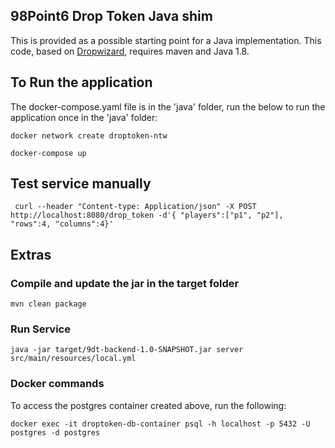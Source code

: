 ## 98Point6 Drop Token Java shim ##
This is provided as a possible starting point for a Java implementation. This code, based on [Dropwizard](http://www.dropwizard.io/1.1.0/docs/), requires maven and Java 1.8.

## To Run the application
The docker-compose.yaml file is in the 'java' folder, run the below to run the application once in the 'java' folder:
```
docker network create droptoken-ntw
```
```
docker-compose up
```
## Test service manually ##
```
 curl --header "Content-type: Application/json" -X POST http://localhost:8080/drop_token -d'{ "players":["p1", "p2"], "rows":4, "columns":4}'
```

## Extras ##
### Compile and update the jar in the target folder
`mvn clean package`

### Run Service ##
`java -jar target/9dt-backend-1.0-SNAPSHOT.jar server src/main/resources/local.yml`

### Docker commands
To access the postgres container created above, run the following:
```
docker exec -it droptoken-db-container psql -h localhost -p 5432 -U postgres -d postgres
```
